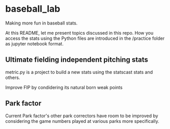 # baseball_lab

Making more fun in baseball stats. 

At this README, let me present topics discussed in this repo. How you access the stats using the Python files are introduced in the /practice folder as jupyter notebook format. 


## Ultimate fielding independent pitching stats

metric.py is a project to build a new stats using the statscast stats and others.

Improve FIP by condidering its natural born weak points 



## Park factor 

Current Park factor's other park correctors have room to be improved by considering the game numbers played at various parks more specifically.  
